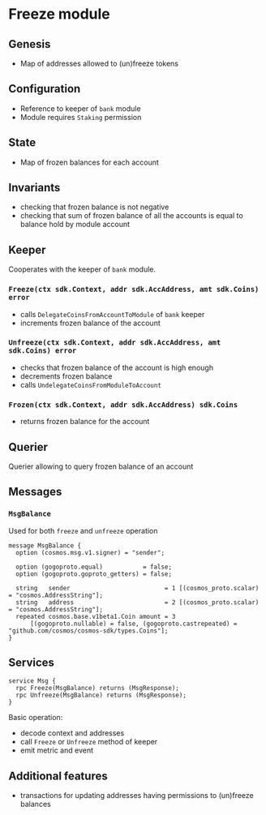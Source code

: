 # Freeze module

## Genesis

* Map of addresses allowed to (un)freeze tokens

## Configuration

* Reference to keeper of `bank` module
* Module requires `Staking` permission

## State

* Map of frozen balances for each account

## Invariants

* checking that frozen balance is not negative
* checking that sum of frozen balance of all the accounts is equal to balance hold by module account

## Keeper

Cooperates with the keeper of `bank` module.

### `Freeze(ctx sdk.Context, addr sdk.AccAddress, amt sdk.Coins) error`

* calls `DelegateCoinsFromAccountToModule` of `bank` keeper
* increments frozen balance of the account

### `Unfreeze(ctx sdk.Context, addr sdk.AccAddress, amt sdk.Coins) error`

* checks that frozen balance of the account is high enough
* decrements frozen balance
* calls `UndelegateCoinsFromModuleToAccount`

### `Frozen(ctx sdk.Context, addr sdk.AccAddress) sdk.Coins`

* returns frozen balance for the account

## Querier

Querier allowing to query frozen balance of an account

## Messages

### `MsgBalance`

Used for both `freeze` and `unfreeze` operation

```
message MsgBalance {
  option (cosmos.msg.v1.signer) = "sender";

  option (gogoproto.equal)           = false;
  option (gogoproto.goproto_getters) = false;

  string   sender                          = 1 [(cosmos_proto.scalar) = "cosmos.AddressString"];
  string   address                         = 2 [(cosmos_proto.scalar) = "cosmos.AddressString"];
  repeated cosmos.base.v1beta1.Coin amount = 3
      [(gogoproto.nullable) = false, (gogoproto.castrepeated) = "github.com/cosmos/cosmos-sdk/types.Coins"];
}
```

## Services

```
service Msg {
  rpc Freeze(MsgBalance) returns (MsgResponse);
  rpc Unfreeze(MsgBalance) returns (MsgResponse);
}
```

Basic operation:
* decode context and addresses
* call `Freeze` or `Unfreeze` method of keeper
* emit metric and event

## Additional features
* transactions for updating addresses having permissions to (un)freeze balances

